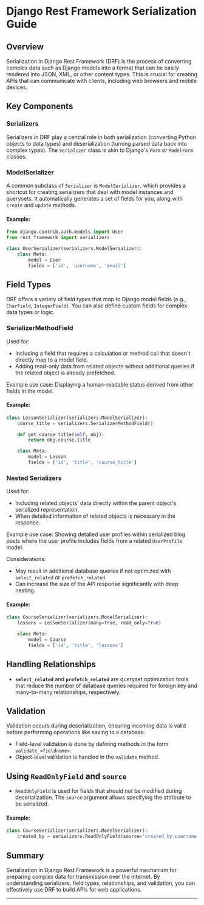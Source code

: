 
# Django Rest Framework Serialization Guide

## Overview

Serialization in Django Rest Framework (DRF) is the process of converting complex data such as Django models into a format that can be easily rendered into JSON, XML, or other content types. This is crucial for creating APIs that can communicate with clients, including web browsers and mobile devices.

## Key Components

### Serializers

Serializers in DRF play a central role in both serialization (converting Python objects to data types) and deserialization (turning parsed data back into complex types). The `Serializer` class is akin to Django's `Form` or `ModelForm` classes.

### ModelSerializer

A common subclass of `Serializer` is `ModelSerializer`, which provides a shortcut for creating serializers that deal with model instances and querysets. It automatically generates a set of fields for you, along with `create` and `update` methods.

#### Example:

```python
from django.contrib.auth.models import User
from rest_framework import serializers

class UserSerializer(serializers.ModelSerializer):
    class Meta:
        model = User
        fields = ['id', 'username', 'email']
```

## Field Types

DRF offers a variety of field types that map to Django model fields (e.g., `CharField`, `IntegerField`). You can also define custom fields for complex data types or logic.


### SerializerMethodField

Used for:
- Including a field that requires a calculation or method call that doesn't directly map to a model field.
- Adding read-only data from related objects without additional queries if the related object is already prefetched.

Example use case: Displaying a human-readable status derived from other fields in the model.

#### Example:

```python
class LessonSerializer(serializers.ModelSerializer):
    course_title = serializers.SerializerMethodField()

    def get_course_title(self, obj):
        return obj.course.title

    class Meta:
        model = Lesson
        fields = ['id', 'title', 'course_title']
```

### Nested Serializers

Used for:
- Including related objects' data directly within the parent object's serialized representation.
- When detailed information of related objects is necessary in the response.

Example use case: Showing detailed user profiles within serialized blog posts where the user profile includes fields from a related `UserProfile` model.

Considerations:
- May result in additional database queries if not optimized with `select_related` or `prefetch_related`.
- Can increase the size of the API response significantly with deep nesting.

#### Example:

```python
class CourseSerializer(serializers.ModelSerializer):
    lessons = LessonSerializer(many=True, read_only=True)

    class Meta:
        model = Course
        fields = ['id', 'title', 'lessons']
```

## Handling Relationships

- **`select_related`** and **`prefetch_related`** are queryset optimization tools that reduce the number of database queries required for foreign key and many-to-many relationships, respectively.

## Validation

Validation occurs during deserialization, ensuring incoming data is valid before performing operations like saving to a database.

- Field-level validation is done by defining methods in the form `validate_<fieldname>`.
- Object-level validation is handled in the `validate` method.

## Using `ReadOnlyField` and `source`

- `ReadOnlyField` is used for fields that should not be modified during deserialization. The `source` argument allows specifying the attribute to be serialized.

#### Example:

```python
class CourseSerializer(serializers.ModelSerializer):
    created_by = serializers.ReadOnlyField(source='created_by.username')
```

## Summary

Serialization in Django Rest Framework is a powerful mechanism for preparing complex data for transmission over the internet. By understanding serializers, field types, relationships, and validation, you can effectively use DRF to build APIs for web applications.

---

